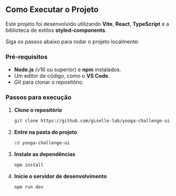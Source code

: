 ## Como Executar o Projeto

Este projeto foi desenvolvido utilizando **Vite**, **React**, **TypeScript** e a biblioteca de estilos **styled-components**. 

Siga os passos abaixo para rodar o projeto localmente:

### Pré-requisitos

- **Node.js** (v16 ou superior) e **npm** instalados.
- Um editor de código, como o **VS Code**.
- Git para clonar o repositório.

### Passos para execução

1. **Clone o repositório**
   ```bash
   git clone https://github.com/giselle-lab/yooga-challenge-ui

2. **Entre na pasta do projeto**
   ```bash
   cd yooga-challenge-ui

4. **Instale as dependências**
    ```bash
    npm install

5. **Inicie o servidor de desenvolvimento**

    ```bash
    npm run dev

